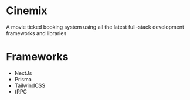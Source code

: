 # Cinemix

A movie ticked booking system using all the latest full-stack development frameworks and libraries

# Frameworks

- NextJs
- Prisma
- TailwindCSS
- tRPC
